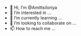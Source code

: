 - 👋 Hi, I’m @Amittsiloriya
- 👀 I’m interested in ...
- 🌱 I’m currently learning ...
- 💞️ I’m looking to collaborate on ...
- 📫 How to reach me ...

<!---
Amittsiloriya/Amittsiloriya is a ✨ special ✨ repository because its `README.md` (this file) appears on your GitHub profile.
You can click the Preview link to take a look at your changes.
--->
